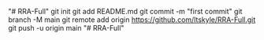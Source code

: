 "# RRA-Full"  git init git add README.md git commit -m "first commit" git branch -M main git remote add origin https://github.com/ltskyle/RRA-Full.git git push -u origin main
"# RRA-Full" 
